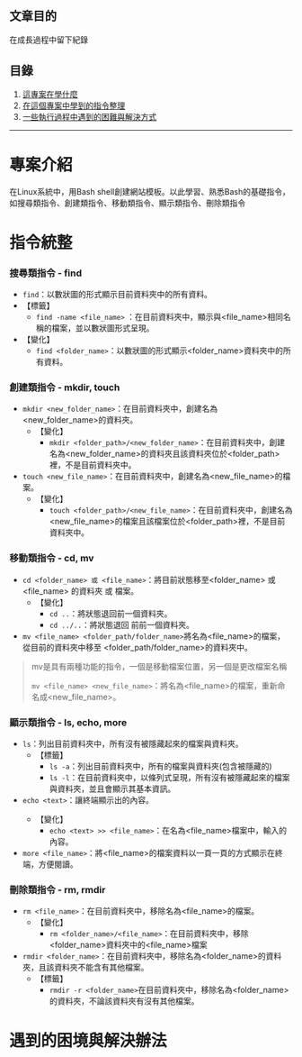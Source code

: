 ##  文章目的

在成長過程中留下紀錄

## 目錄
1. [這專案在學什麼](https://github.com/miamii11036/Building-a-Boilerplate-by-Bash/blob/main/README.md#%E5%B0%88%E6%A1%88%E4%BB%8B%E7%B4%B9)
2. [在這個專案中學到的指令整理](https://github.com/miamii11036/Building-a-Boilerplate-by-Bash/blob/main/README.md#%E6%8C%87%E4%BB%A4%E7%B5%B1%E6%95%B4)
3. [一些執行過程中遇到的困難與解決方式](https://github.com/miamii11036/Building-a-Boilerplate-by-Bash/blob/main/README.md#%E9%81%87%E5%88%B0%E7%9A%84%E5%9B%B0%E5%A2%83%E8%88%87%E8%A7%A3%E6%B1%BA%E8%BE%A6%E6%B3%95)

****
# 專案介紹
在Linux系統中，用Bash shell創建網站模板。以此學習、熟悉Bash的基礎指令，如搜尋類指令、創建類指令、移動類指令、顯示類指令、刪除類指令

# 指令統整
### 搜尋類指令 - find
+ ```find```：以數狀圖的形式顯示目前資料夾中的所有資料。
+ 【標籤】
  + ```find -name <file_name>``` ：在目前資料夾中，顯示與<file_name>相同名稱的檔案，並以數狀圖形式呈現。
+ 【變化】
  + ```find <folder_name>```：以數狀圖的形式顯示<folder_name>資料夾中的所有資料。


### 創建類指令 - mkdir, touch
+ ```mkdir <new_folder_name>```：在目前資料夾中，創建名為<new_folder_name>的資料夾。
  + 【變化】
    + ```mkdir <folder_path>/<new_folder_name>```：在目前資料夾中，創建名為<new_folder_name>的資料夾且該資料夾位於<folder_path>裡，不是目前資料夾中。
+ ```touch <new_file_name>```：在目前資料夾中，創建名為<new_file_name>的檔案。
  + 【變化】
    + ```touch <folder_path>/<new_file_name>```：在目前資料夾中，創建名為<new_file_name>的檔案且該檔案位於<folder_path>裡，不是目前資料夾中。
### 移動類指令 - cd, mv
+ ```cd <folder_name> 或 <file_name>```：將目前狀態移至<folder_name> 或 <file_name> 的資料夾 或 檔案。
  + 【變化】
    + ```cd ..```：將狀態退回前一個資料夾。
    + ```cd ../..```：將狀態退回 前前一個資料夾。
+ ```mv <file_name> <folder_path/folder_name>```將名為<file_name>的檔案，從目前的資料夾中移至 <folder_path/folder_name>的資料夾中。
  
> mv是具有兩種功能的指令，一個是移動檔案位置，另一個是更改檔案名稱
>
> ```mv <file_name> <new_file_name>```：將名為<file_name>的檔案，重新命名成<new_file_name>。


### 顯示類指令 - ls, echo, more
+ ```ls```：列出目前資料夾中，所有沒有被隱藏起來的檔案與資料夾。
  + 【標籤】
     + ```ls -a```：列出目前資料夾中，所有的檔案與資料夾(包含被隱藏的)
     + ```ls -l```：在目前資料夾中，以條列式呈現，所有沒有被隱藏起來的檔案與資料夾，並且會顯示其基本資訊。
+ ```echo <text>```：讓終端顯示出<text>的內容。
  + 【變化】
      + ```echo <text> >> <file_name>```：在名為<file_name>檔案中，輸入<text>的內容。
+ ```more <file_name>```：將<file_name>的檔案資料以一頁一頁的方式顯示在終端，方便閱讀。
### 刪除類指令 - rm, rmdir
+ ```rm <file_name>```：在目前資料夾中，移除名為<file_name>的檔案。
  + 【變化】
    + ```rm <folder_name>/<file_name>```：在目前資料夾中，移除<folder_name>資料夾中的<file_name>檔案
+ ```rmdir <folder_name>```：在目前資料夾中，移除名為<folder_name>的資料夾，且該資料夾不能含有其他檔案。
  + 【標籤】
    + ```rmdir -r <folder_name>```在目前資料夾中，移除名為<folder_name>的資料夾，不論該資料夾有沒有其他檔案。
    
# 遇到的困境與解決辦法
